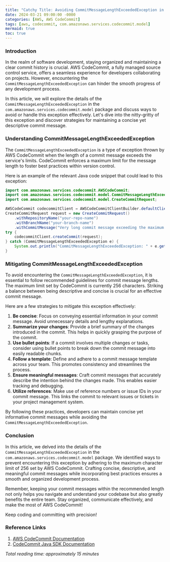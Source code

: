 ```yaml
---
title: "Catchy Title: Avoiding CommitMessageLengthExceededException in AWS CodeCommit"
date: 2024-03-21 09:00:00 -0000
categories: [AWS, AWS CodeCommit]
tags: [aws, codecommit, com.amazonaws.services.codecommit.model]
mermaid: true
toc: true
---
```



### Introduction

In the realm of software development, staying organized and maintaining a clear commit history is crucial. AWS CodeCommit, a fully managed source control service, offers a seamless experience for developers collaborating on projects. However, encountering the `CommitMessageLengthExceededException` can hinder the smooth progress of any development process.

In this article, we will explore the details of the `CommitMessageLengthExceededException` in the `com.amazonaws.services.codecommit.model` package and discuss ways to avoid or handle this exception effectively. Let's dive into the nitty-gritty of this exception and discover strategies for maintaining a concise yet descriptive commit message.

### Understanding CommitMessageLengthExceededException

The `CommitMessageLengthExceededException` is a type of exception thrown by AWS CodeCommit when the length of a commit message exceeds the service's limits. CodeCommit enforces a maximum limit for the message length to foster best practices within version control.

Here is an example of the relevant Java code snippet that could lead to this exception:

```java
import com.amazonaws.services.codecommit.AWSCodeCommit;
import com.amazonaws.services.codecommit.model.CommitMessageLengthExceededException;
import com.amazonaws.services.codecommit.model.CreateCommitRequest;

AWSCodeCommit codecommitClient = AWSCodeCommitClientBuilder.defaultClient();
CreateCommitRequest request = new CreateCommitRequest()
    .withRepositoryName("your-repo-name")
    .withBranchName("your-branch-name")
    .withCommitMessage("Very long commit message exceeding the maximum length supported by CodeCommit");
try {
    codecommitClient.createCommit(request);
} catch (CommitMessageLengthExceededException e) {
    System.out.println("CommitMessageLengthExceededException: " + e.getMessage());
}
```

### Mitigating CommitMessageLengthExceededException

To avoid encountering the `CommitMessageLengthExceededException`, it is essential to follow recommended guidelines for commit message lengths. The maximum limit set by CodeCommit is currently 256 characters. Striking a balance between being descriptive and concise is crucial for an effective commit message.

Here are a few strategies to mitigate this exception effectively:

1. **Be concise**: Focus on conveying essential information in your commit message. Avoid unnecessary details and lengthy explanations.
2. **Summarize your changes**: Provide a brief summary of the changes introduced in the commit. This helps in quickly grasping the purpose of the commit.
3. **Use bullet points**: If a commit involves multiple changes or tasks, consider using bullet points to break down the commit message into easily readable chunks.
4. **Follow a template**: Define and adhere to a commit message template across your team. This promotes consistency and streamlines the process.
5. **Ensure meaningful messages**: Craft commit messages that accurately describe the intention behind the changes made. This enables easier tracking and debugging.
6. **Utilize references**: Make use of reference numbers or issue IDs in your commit message. This links the commit to relevant issues or tickets in your project management system.

By following these practices, developers can maintain concise yet informative commit messages while avoiding the `CommitMessageLengthExceededException`.

### Conclusion

In this article, we delved into the details of the `CommitMessageLengthExceededException` in the `com.amazonaws.services.codecommit.model` package. We identified ways to prevent encountering this exception by adhering to the maximum character limit of 256 set by AWS CodeCommit. Crafting concise, descriptive, and meaningful commit messages while incorporating best practices ensures a smooth and organized development process.

Remember, keeping your commit messages within the recommended length not only helps you navigate and understand your codebase but also greatly benefits the entire team. Stay organized, communicate effectively, and make the most of AWS CodeCommit!

Keep coding and committing with precision!

### Reference Links

1. [AWS CodeCommit Documentation](https://docs.aws.amazon.com/codecommit/latest/userguide/welcome.html)
2. [CodeCommit Java SDK Documentation](https://docs.aws.amazon.com/AWSJavaSDK/latest/javadoc/index.html?com/amazonaws/services/codecommit/package-summary.html)

*Total reading time: approximately 15 minutes*